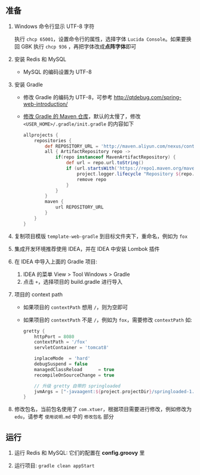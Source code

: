 ## 准备

1. Windows 命令行显示 UTF-8 字符

   执行 `chcp 65001`，设置命令行的属性，选择字体 `Lucida Console`。如果要换回 GBK 执行 `chcp 936` ，再把字体改成**点阵字体**即可

2. 安装 Redis 和 MySQL

   * MySQL 的编码设置为 UTF-8

3. 安装 Gradle

   * 修改 Gradle 的编码为 UTF-8，可参考 <http://qtdebug.com/spring-web-introduction/>

   * [修改 Gradle 的 Maven 仓库](http://qtdebug.com/gradle-maven-repo/)，默认的太慢了，修改 `<USER_HOME>/.gradle/init.gradle` 的内容如下

     ```groovy
     allprojects {
         repositories {
             def REPOSITORY_URL = 'http://maven.aliyun.com/nexus/content/groups/public/'
             all { ArtifactRepository repo ->
                 if(repo instanceof MavenArtifactRepository) {
                     def url = repo.url.toString()
                     if (url.startsWith('https://repo1.maven.org/maven2') || url.startsWith('https://jcenter.bintray.com/')) {
                         project.logger.lifecycle "Repository ${repo.url} replaced by $REPOSITORY_URL."
                         remove repo
                     }
                 }
             }
             maven {
                 url REPOSITORY_URL
             }
         }
     }
     ```

4.  复制项目模版 `template-web-gradle` 到目标文件夹下，重命名，例如为 `fox`

5.  集成开发环境推荐使用 IDEA，并在 IDEA 中安装 Lombok 插件

6. 在 IDEA 中导入上面的 Gradle 项目: 

    1.  IDEA 的菜单 View > Tool Windows > Gradle
    2.  点击 `+`，选择项目的 build.gradle 进行导入

7. 项目的 context path

   * 如果项目的 `contextPath` 想用 `/`，则为空即可

   * 如果项目的 `contextPath` 不是 `/`，例如为 `fox`，需要修改 `contextPath` 如:

     ```groovy
     gretty {
         httpPort = 8080
         contextPath = '/fox'
         servletContainer = 'tomcat8'

         inplaceMode  = 'hard'
         debugSuspend = false
         managedClassReload      = true
         recompileOnSourceChange = true

         // 升级 gretty 自带的 springloaded
         jvmArgs = ["-javaagent:${project.projectDir}/springloaded-1.2.8.RELEASE.jar", '-noverify']
     }
     ```

8. 修改包名，当前包名使用了 `com.xtuer`，根据项目需要进行修改，例如修改为 `edu`，请参考 `使用说明.md` 中的 `修改包名` 部分

## 运行

1. 运行 Redis 和 MySQL: 它们的配置在 **config.groovy** 里

2. 运行项目: `gradle clean appStart`

   ​

   ​

   ​